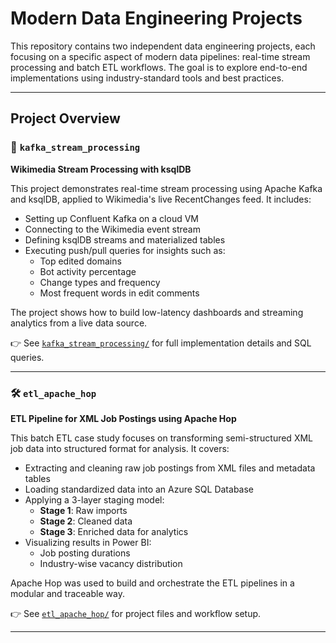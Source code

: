 # Modern Data Engineering Projects

This repository contains two independent data engineering projects, each focusing on a specific aspect of modern data pipelines: real-time stream processing and batch ETL workflows. The goal is to explore end-to-end implementations using industry-standard tools and best practices.

---

## Project Overview

### 📡 `kafka_stream_processing`
**Wikimedia Stream Processing with ksqlDB**

This project demonstrates real-time stream processing using Apache Kafka and ksqlDB, applied to Wikimedia's live RecentChanges feed. It includes:

- Setting up Confluent Kafka on a cloud VM
- Connecting to the Wikimedia event stream
- Defining ksqlDB streams and materialized tables
- Executing push/pull queries for insights such as:
  - Top edited domains
  - Bot activity percentage
  - Change types and frequency
  - Most frequent words in edit comments

The project shows how to build low-latency dashboards and streaming analytics from a live data source.

👉 See [`kafka_stream_processing/`](./kafka_stream_processing/) for full implementation details and SQL queries.

---

### 🛠️ `etl_apache_hop`
**ETL Pipeline for XML Job Postings using Apache Hop**

This batch ETL case study focuses on transforming semi-structured XML job data into structured format for analysis. It covers:

- Extracting and cleaning raw job postings from XML files and metadata tables
- Loading standardized data into an Azure SQL Database
- Applying a 3-layer staging model:
  - **Stage 1**: Raw imports
  - **Stage 2**: Cleaned data
  - **Stage 3**: Enriched data for analytics
- Visualizing results in Power BI:
  - Job posting durations
  - Industry-wise vacancy distribution

Apache Hop was used to build and orchestrate the ETL pipelines in a modular and traceable way.

👉 See [`etl_apache_hop/`](./etl_apache_hop/) for project files and workflow setup.

---

